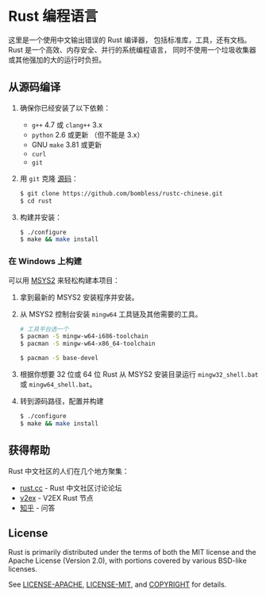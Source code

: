# Rust 编程语言

这里是一个使用中文输出错误的 Rust 编译器，
包括标准库，工具，还有文档。
Rust 是一个高效、内存安全、并行的系统编程语言，
同时不使用一个垃圾收集器或其他强加的大的运行时负担。

## 从源码编译

1. 确保你已经安装了以下依赖：

   * `g++` 4.7 或 `clang++` 3.x
   * `python` 2.6 或更新 （但不能是 3.x）
   * GNU `make` 3.81 或更新
   * `curl`
   * `git`

2. 用 `git` 克隆 [源码]：

   ```sh
   $ git clone https://github.com/bombless/rustc-chinese.git
   $ cd rust
   ```

[源码]: https://github.com/bombless/rustc-chinese

3. 构建并安装：

    ```sh
    $ ./configure
    $ make && make install
    ```

### 在 Windows 上构建

可以用 [MSYS2](http://msys2.github.io/) 来轻松构建本项目：

1. 拿到最新的 MSYS2 安装程序并安装。

2. 从 MSYS2 控制台安装 `mingw64` 工具链及其他需要的工具。

   ```sh
   # 工具平台选一个
   $ pacman -S mingw-w64-i686-toolchain
   $ pacman -S mingw-w64-x86_64-toolchain

   $ pacman -S base-devel
   ```

3. 根据你想要 32 位或 64 位 Rust 从 MSYS2 安装目录运行 `mingw32_shell.bat` 或
`mingw64_shell.bat`。

4. 转到源码路径，配置并构建

   ```sh
   $ ./configure
   $ make && make install
   ```

## 获得帮助

Rust 中文社区的人们在几个地方聚集：

* [rust.cc] - Rust 中文社区讨论论坛
* [v2ex] - V2EX Rust 节点
* [知乎] - 问答

[rust.cc]: http://rust.cc/
[v2ex]: http://v2ex.com/go/rustlang
[知乎]: http://www.zhihu.com/topic/19674381

## License

Rust is primarily distributed under the terms of both the MIT license
and the Apache License (Version 2.0), with portions covered by various
BSD-like licenses.

See [LICENSE-APACHE](LICENSE-APACHE), [LICENSE-MIT](LICENSE-MIT), and [COPYRIGHT](COPYRIGHT) for details.
